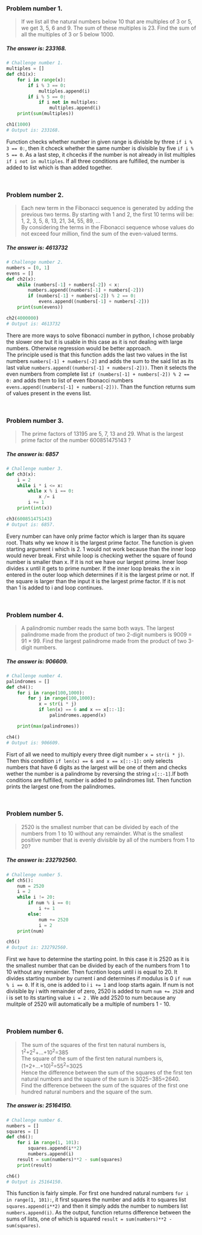 ### Problem number 1.

> If we list all the natural numbers below 10 that are multiples of 3 or 5, we get 3, 5, 6 and 9. The sum of these multiples is 23.
> Find the sum of all the multiples of 3 or 5 below 1000.  
##### The answer is: 233168.

```python
# Challenge number 1.
multiples = []
def ch1(x):
    for i in range(x):
        if i % 3 == 0:
            multiples.append(i)
        if i % 5 == 0:
            if i not in multiples:
                multiples.append(i)
    print(sum(multiples))

ch1(1000)
# Output is: 233168.
```

Function checks whether number in given range is divisble by three ` if i % 3 == 0: `, then it chceck whether the same number is divisible by five `if i % 5 == 0`. As a last step, it chcecks if the number is not already in list multiples `if i not in multiples`. If all three conditions are fulfilled, the number is added to list which is than added together.
  
<br />  
  
### Problem number 2.

> Each new term in the Fibonacci sequence is generated by adding the previous two terms. By starting with 1 and 2, the first 10 terms   will be:  
> 1, 2, 3, 5, 8, 13, 21, 34, 55, 89, ...  
> By considering the terms in the Fibonacci sequence whose values do not exceed four million, find the sum of the even-valued terms.  
##### The answer is: 4613732

```python
# Challenge number 2.
numbers = [0, 1]
evens = []
def ch2(x):
    while (numbers[-1] + numbers[-2]) < x:
        numbers.append((numbers[-1] + numbers[-2]))
        if (numbers[-1] + numbers[-2]) % 2 == 0:
            evens.append((numbers[-1] + numbers[-2]))
    print(sum(evens))

ch2(4000000)
# Output is: 4613732
```

There are more ways to solve fibonacci number in python, I chose probably the slower one but it is usable in this case as it is not dealing with large numbers. Otherwise regression would be better approach.  
The principle used is that this function adds the last two values in the list numbers `numbers[-1] + numbers[-2]` and adds the sum to the said list as its last value `numbers.append((numbers[-1] + numbers[-2]))`. Then it selects the even numbers from complete list `if (numbers[-1] + numbers[-2]) % 2 == 0:` and adds them to list of even fibonacci numbers `evens.append((numbers[-1] + numbers[-2]))`. Than the function returns sum of values present in the evens list.
  
<br />   
  
### Problem number 3.
> The prime factors of 13195 are 5, 7, 13 and 29.
> What is the largest prime factor of the number 600851475143 ?  
##### The answer is: 6857

```python
# Challenge number 3.
def ch3(x):
    i = 2
    while i * i <= x:
        while x % i == 0:
            x /= i
        i += 1
    print(int(x))

ch3(600851475143)
# Output is: 6857.
```

Every number can have only prime factor which is larger than its square root. Thats why we know it is the largest prime factor. The function is given starting argument i which is 2. 1 would not work because than the inner loop would never break. First while loop is checking wether the square of found number is smaller than x. If it is not we have our largest prime. Inner loop divides x until it gets to prime number. If the inner loop breaks the x in entered in the outer loop which determines if it is the largest prime or not. If the square is larger than the input it is the largest prime factor. If it is not than 1 is added to i and loop continues.
 
 <br />
 
  ### Problem number 4.
> A palindromic number reads the same both ways. The largest palindrome made from the product of two 2-digit numbers is 9009 = 91 × 99.
> Find the largest palindrome made from the product of two 3-digit numbers.
##### The answer is: 906609.

```python
# Challenge number 4.
palindromes = []
def ch4():
    for i in range(100,1000):
        for j in range(100,1000):
            x = str(i * j)
            if len(x) == 6 and x == x[::-1]:
                palindromes.append(x)

    print(max(palindromes))

ch4()
# Output is: 906609.
```

Fisrt of all we need to multiply every three digit number `x = str(i * j)`.   
Then this condition `if len(x) == 6 and x == x[::-1]:` only selects numbers that have 6 digits as the largest will be one of them and checks wether the number is a palindrome by reversing the string  `x[::-1]`.If both conditions are fulfilled, number is added to palindromes list. Then function prints the largest one from the palindromes.

<br />

### Problem number 5.
> 2520 is the smallest number that can be divided by each of the numbers from 1 to 10 without any remainder.
> What is the smallest positive number that is evenly divisible by all of the numbers from 1 to 20?
##### The answer is: 232792560.

```python
# Challenge number 5.
def ch5():
    num = 2520
    i = 2
    while i != 20:
        if num % i == 0:
            i += 1
        else:
            num += 2520
            i = 2
    print(num)

ch5()
# Output is: 232792560.
```

First we have to determine the starting point. In this case it is 2520 as it is the smallest number that can be divided by each of the numbers from 1 to 10 without any remainder. Then fucntion loops until i is equal to 20. It divides starting number by current i and determines if modulus is 0 `if num % i == 0`. If it is, one is added to i `i += 1` and loop starts again. If num is not divisible by i with remainder of zero, 2520 is added to num `num += 2520` and i is set to its starting value `i = 2` . We add 2520 to num because any mulitple of 2520 will automatically be a multiple of numbers 1 - 10.

<br />

### Problem number 6.
> The sum of the squares of the first ten natural numbers is,  
> 1<sup>2</sup>+2<sup>2</sup>+...+10<sup>2</sup>=385  
> The square of the sum of the first ten natural numbers is,  
> (1+2+...+10)<sup>2</sup>=55<sup>2</sup>=3025  
> Hence the difference between the sum of the squares of the first ten natural numbers and the square of the sum is 3025−385=2640.  
> Find the difference between the sum of the squares of the first one hundred natural numbers and the square of the sum.
##### The answer is: 25164150.

```python
# Challenge number 6.
numbers = []
squares = []
def ch6():
    for i in range(1, 101):
        squares.append(i**2)
        numbers.append(i)
    result = sum(numbers)**2 - sum(squares)
    print(result)

ch6()
# Output is 25164150.
```

This function is fairly simple. For first one hundred natural numbers `for i in range(1, 101):`, it first squares the number and adds it to squares list `squares.append(i**2)` and then it simply adds the number to numbers list `numbers.append(i)`. As the output, function returns difference between the sums of lists, one of which is squared `result = sum(numbers)**2 - sum(squares)`.
